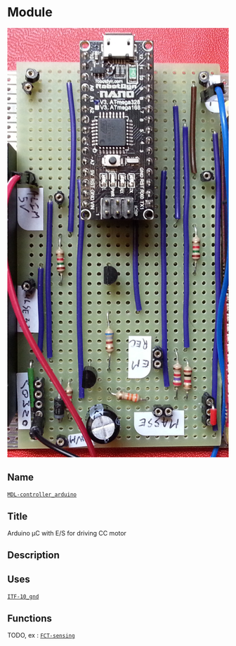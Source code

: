 # Module
![](viewme.jpg)

## Name
[`MDL-controller_arduino`]()

## Title
Arduino µC with E/S for driving CC motor

## Description

## Uses
[`ITF-10_gnd`](../../interfaces/ITF-10_gnd)

## Functions
TODO, ex : [`FCT-sensing`](../../functions/FCT-sensing)
